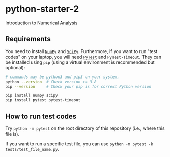 # python-starter-2

Introduction to Numerical Analysis

## Requirements

You need to install [`NumPy`](https://numpy.org/) and [`SciPy`](https://scipy.org/). Furthermore, if you want to run "test codes" on your laptop, you will need [`PyTest`](https://pytest.org/) and `PyTest-Timeout`. They can be installed using `pip` (using a virtual environment is recommended but optional):

```bash
# commands may be python3 and pip3 on your system,
python --version  # Check version >= 3.8
pip --version     # Check your pip is for correct Python version

pip install numpy scipy
pip install pytest pytest-timeout
```

## How to run test codes

Try `python -m pytest` on the root directory of this repository (i.e., where this file is).

If you want to run a specific test file, you can use `python -m pytest -k tests/test_file_name.py`.
